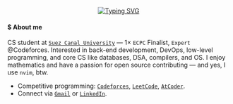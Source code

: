 <p align="center"><a href="https://git.io/typing-svg"><img src="https://readme-typing-svg.demolab.com?font=Play&pause=1000&color=A2F749&center=true&vCenter=true&width=420&lines=Hi,+I'm+Ahmed+Faraj_;Obsessed+with+CP+%26+Mathematics_;Explore+my+code+if+you+dare_;ahmed@faraj:~$+grep+%22i%3C3bash%22+readme.md_" alt="Typing SVG" /></a></p>

#### $ About me  
CS student at [`Suez Canal University`](https://suez.edu.eg/ar/) — 1× `ECPC` Finalist, `Expert` @Codeforces. Interested in back-end development, DevOps, low-level programming, and core CS like databases, DSA, compilers, and OS. I enjoy mathematics and have a passion for open source contributing — and yes, I use `nvim`, btw.

- Competitive programming: [`Codeforces`](https://codeforces.com/profile/Ahmed_Faraj), [`LeetCode`](https://leetcode.com/u/Ahmed_Faraj/), [`AtCoder`](https://atcoder.jp/users/Ahmed_Faraj).
- Connect via [`Gmail`](mailto:ahmedfrag4040@gmail.com) or [`LinkedIn`](https://www.linkedin.com/in/ahmed-faraj-cs/).

